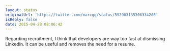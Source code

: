 ```yaml
---
layout: status
originalUrl: 'https://twitter.com/marcgg/status/592963135306334208'
isReply: false
date: 2015-04-28 08:06:42
---
```


Regarding recruitment, I think that developers are way too fast at dismissing Linkedin. It can be useful and removes the need for a resume.
